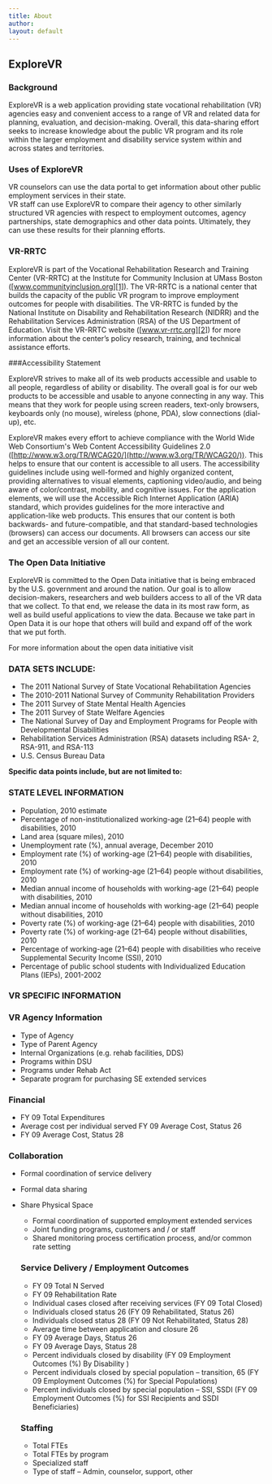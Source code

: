 ```yaml
---
title: About
author: 
layout: default
---
```


## ExploreVR

### Background

ExploreVR is a web application providing state vocational rehabilitation (VR) agencies easy and convenient access to a range of VR and related data for planning, evaluation, and decision-making. Overall, this data-sharing effort seeks to increase knowledge about the public VR program and its role within the larger employment and disability service system within and across states and territories.

### Uses of ExploreVR

VR counselors can use the data portal to get information about other public employment services in their state.  
VR staff can use ExploreVR to compare their agency to other similarly structured VR agencies with respect to employment outcomes, agency partnerships, state demographics and other data points. Ultimately, they can use these results for their planning efforts.

### VR-RRTC

ExploreVR is part of the Vocational Rehabilitation Research and Training Center (VR-RRTC) at the Institute for Community Inclusion at UMass Boston ([www.communityinclusion.org][1]). The VR-RRTC is a national center that builds the capacity of the public VR program to improve employment outcomes for people with disabilities. The VR-RRTC is funded by the National Institute on Disability and Rehabilitation Research (NIDRR) and the Rehabilitation Services Administration (RSA) of the US Department of Education. Visit the VR-RRTC website ([www.vr-rrtc.org][2]) for more information about the center’s policy research, training, and technical assistance efforts.

 [1]: http://communityinclusion.org
 [2]: http://www.vr-rrtc.org
 
###Accessibility Statement  

ExploreVR strives to make all of its web products accessible and usable to all people, regardless of ability or disability. The overall goal is for our web products to be accessible and usable to anyone connecting in any way. This means that they work for people using screen readers, text-only browsers, keyboards only (no mouse), wireless (phone, PDA), slow connections (dial-up), etc.  

ExploreVR makes every effort to achieve compliance with the World Wide Web Consortium's Web Content Accessibility Guidelines 2.0 ([http://www.w3.org/TR/WCAG20/](http://www.w3.org/TR/WCAG20/)). This helps to ensure that our content is accessible to all users. The accessibility guidelines include using well-formed and highly organized content, providing alternatives to visual elements, captioning video/audio, and being aware of color/contrast, mobility, and cognitive issues. For the application elements, we will use the Accessible Rich Internet Application (ARIA) standard, which provides guidelines for the more interactive and application-like web products. This ensures that our content is both backwards- and future-compatible, and that standard-based technologies (browsers) can access our documents. All browsers can access our site and get an accessible version of all our content.


### The Open Data Initiative

ExploreVR is committed to the Open Data initiative that is being embraced by the U.S. government and around the nation. Our goal is to allow decision-makers, researchers and web builders access to all of the VR data that we collect. To that end, we release the data in its most raw form, as well as build useful applications to view the data. Because we take part in Open Data it is our hope that others will build and expand off of the work that we put forth.

For more information about the open data initiative visit

### DATA SETS INCLUDE:

*   The 2011 National Survey of State Vocational Rehabilitation Agencies
*   The 2010-2011 National Survey of Community Rehabilitation Providers
*   The 2011 Survey of State Mental Health Agencies
*   The 2011 Survey of State Welfare Agencies
*   The National Survey of Day and Employment Programs for People with Developmental Disabilities
*   Rehabilitation Services Administration (RSA) datasets including RSA- 2, RSA-911, and RSA-113
*   U.S. Census Bureau Data

**Specific data points include, but are not limited to:**

### STATE LEVEL INFORMATION

*   Population, 2010 estimate
*   Percentage of non-institutionalized working-age (21–64) people with disabilities, 2010
*   Land area (square miles), 2010
*   Unemployment rate (%), annual average, December 2010
*   Employment rate (%) of working-age (21–64) people with disabilities, 2010
*   Employment rate (%) of working-age (21–64) people without disabilities, 2010
*   Median annual income of households with working-age (21–64) people with disabilities, 2010
*   Median annual income of households with working-age (21–64) people without disabilities, 2010
*   Poverty rate (%) of working-age (21–64) people with disabilities, 2010
*   Poverty rate (%) of working-age (21–64) people without disabilities, 2010
*   Percentage of working-age (21–64) people with disabilities who receive Supplemental Security Income (SSI), 2010
*   Percentage of public school students with Individualized Education Plans (IEPs), 2001-2002

### VR SPECIFIC INFORMATION

### VR Agency Information

*   Type of Agency
*   Type of Parent Agency
*   Internal Organizations (e.g. rehab facilities, DDS)
*   Programs within DSU
*   Programs under Rehab Act
*   Separate program for purchasing SE extended services

### Financial

*   FY 09 Total Expenditures
*   Average cost per individual served FY 09 Average Cost, Status 26
*   FY 09 Average Cost, Status 28

### Collaboration

*   Formal coordination of service delivery
*   Formal data sharing
*   Share Physical Space
    *   Formal coordination of supported employment extended services
    *   Joint funding programs, customers and / or staff
    *   Shared monitoring process certification process, and/or common rate setting
    ### Service Delivery / Employment Outcomes

    *   FY 09 Total N Served
    *   FY 09 Rehabilitation Rate
    *   Individual cases closed after receiving services (FY 09 Total Closed)
    *   Individuals closed status 26 (FY 09 Rehabilitated, Status 26)
    *   Individuals closed status 28 (FY 09 Not Rehabilitated, Status 28)
    *   Average time between application and closure 26
    *   FY 09 Average Days, Status 26
    *   FY 09 Average Days, Status 28
    *   Percent individuals closed by disability (FY 09 Employment Outcomes (%) By Disability )
    *   Percent individuals closed by special population – transition, 65 (FY 09 Employment Outcomes (%) for Special Populations)
    *   Percent individuals closed by special population – SSI, SSDI (FY 09 Employment Outcomes (%) for SSI Recipients and SSDI Beneficiaries)
    ### Staffing

    *   Total FTEs
    *   Total FTEs by program
    *   Specialized staff
    *   Type of staff – Admin, counselor, support, other
